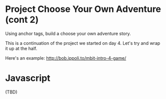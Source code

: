 # Project Choose Your Own Adventure (cont 2)

Using anchor tags, build a choose your own adventure story.

This is a continuation of the project we started on day 4.
Let's try and wrap it up at the half.

Here's an example:
http://bob.ippoli.to/mbit-intro-4-game/

# Javascript

(TBD)

